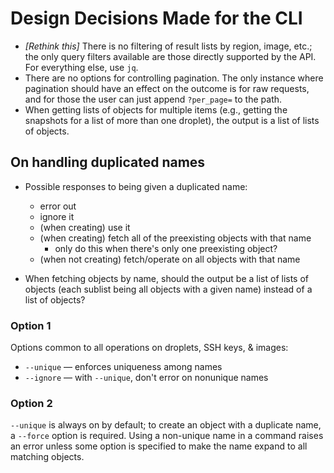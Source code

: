 # Design Decisions Made for the CLI

- *[Rethink this]* There is no filtering of result lists by region, image,
  etc.; the only query filters available are those directly supported by the
  API.  For everything else, use `jq`.
- There are no options for controlling pagination.  The only instance where
  pagination should have an effect on the outcome is for raw requests, and for
  those the user can just append `?per_page=` to the path.
- When getting lists of objects for multiple items (e.g., getting the snapshots
  for a list of more than one droplet), the output is a list of lists of
  objects.

## On handling duplicated names

- Possible responses to being given a duplicated name:
    - error out
    - ignore it
    - (when creating) use it
    - (when creating) fetch all of the preexisting objects with that name
        - only do this when there's only one preexisting object?
    - (when not creating) fetch/operate on all objects with that name

- When fetching objects by name, should the output be a list of lists of
  objects (each sublist being all objects with a given name) instead of a list
  of objects?

### Option 1

Options common to all operations on droplets, SSH keys, & images:

- `--unique` —  enforces uniqueness among names
- `--ignore` — with `--unique`, don't error on nonunique names

### Option 2

`--unique` is always on by default; to create an object with a duplicate name,
a `--force` option is required.  Using a non-unique name in a command raises an
error unless some option is specified to make the name expand to all matching
objects.
